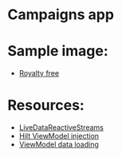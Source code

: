 # Campaigns app

# Sample image:
- [Royalty free](https://www.pexels.com/photo/light-sea-sunset-beach-5198585/)

# Resources:
- [LiveDataReactiveStreams](https://www.bignerdranch.com/blog/livedatareactivestreams-where-rxjava-meets-livedata/)
- [Hilt ViewModel injection](https://medium.com/mobile-app-development-publication/injecting-viewmodel-with-dagger-hilt-54ca2e433865)
- [ViewModel data loading](https://proandroiddev.com/when-to-load-data-in-viewmodels-ad9616940da7)
